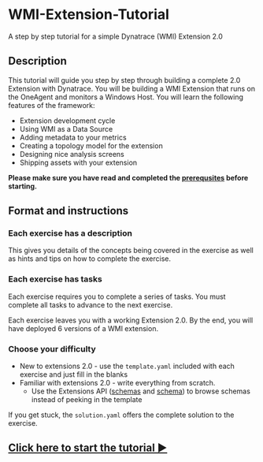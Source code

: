 # WMI-Extension-Tutorial
A step by step tutorial for a simple Dynatrace (WMI) Extension 2.0


## Description

This tutorial will guide you step by step through building a complete 2.0 Extension with Dynatrace. You will be building a WMI Extension that runs on the OneAgent and monitors a Windows Host. You will learn the following features of the framework:
* Extension development cycle
* Using WMI as a Data Source
* Adding metadata to your metrics
* Creating a topology model for the extension
* Designing nice analysis screens
* Shipping assets with your extension

**Please make sure you have read and completed the [prerequsites](/0_Prerequisites) before starting.**

## Format and instructions

### Each exercise has a description

This gives you details of the concepts being covered in the exercise as well as hints and tips on how to complete the exercise.

### Each exercise has tasks
Each exercise requires you to complete a series of tasks. You must complete all tasks to advance to the next exercise.

Each exercise leaves you with a working Extension 2.0. By the end, you will have deployed 6 versions of a WMI extension.

### Choose your difficulty
* New to extensions 2.0 - use the `template.yaml` included with each exercise and just fill in the blanks
* Familiar with extensions 2.0 - write everything from scratch.
  * Use the Extensions API ([schemas](https://www.dynatrace.com/support/help/shortlink/api-extensions-20-get-all-files) and [schema](https://www.dynatrace.com/support/help/dynatrace-api/environment-api/extensions-v2/schemas/get-file/)) to browse schemas instead of peeking in the template

If you get stuck, the `solution.yaml` offers the complete solution to the exercise.

## [Click here to start the tutorial ▶](/1_Basic-Extension)
